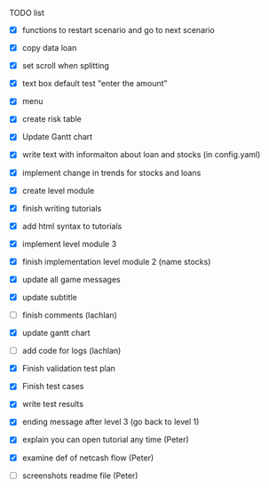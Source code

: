 TODO list
- [X] functions to restart scenario and go to next scenario
- [X] copy data loan
- [X] set scroll when splitting
- [X] text box default test "enter the amount"
- [X] menu 
- [X] create risk table
- [X] Update Gantt chart
- [X] write text with informaiton about loan and stocks (in config.yaml)
- [X] implement change in trends for stocks and loans
- [X] create level module
- [X] finish writing tutorials 
- [X] add html syntax to tutorials
- [X] implement level module 3
- [X] finish implementation level module 2 (name stocks)
- [X] update all game messages
- [X] update subtitle
- [ ] finish comments (lachlan)
- [X] update gantt chart
- [ ] add code for logs (lachlan)
- [X] Finish validation test plan
- [X] Finish test cases
- [X] write test results
- [X] ending message after level 3 (go back to level 1)
- [X] explain you can open tutorial any time (Peter)
- [X] examine def of netcash flow (Peter)
- [ ] screenshots readme file (Peter)

